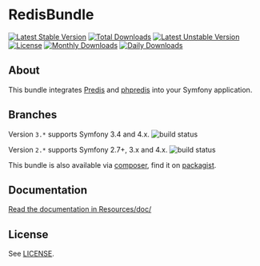 # RedisBundle #
[![Latest Stable Version](https://poser.pugx.org/snc/redis-bundle/v/stable)](https://packagist.org/packages/snc/redis-bundle)
[![Total Downloads](https://poser.pugx.org/snc/redis-bundle/downloads)](https://packagist.org/packages/snc/redis-bundle)
[![Latest Unstable Version](https://poser.pugx.org/snc/redis-bundle/v/unstable)](https://packagist.org/packages/snc/redis-bundle)
[![License](https://poser.pugx.org/snc/redis-bundle/license)](https://packagist.org/packages/snc/redis-bundle)
[![Monthly Downloads](https://poser.pugx.org/snc/redis-bundle/d/monthly)](https://packagist.org/packages/snc/redis-bundle)
[![Daily Downloads](https://poser.pugx.org/snc/redis-bundle/d/daily)](https://packagist.org/packages/snc/redis-bundle)

## About ##

This bundle integrates [Predis](https://github.com/nrk/predis) and [phpredis](https://github.com/nicolasff/phpredis) into your Symfony application.

## Branches ##

Version `3.*` supports Symfony 3.4 and 4.x. ![build status](https://travis-ci.org/snc/SncRedisBundle.svg?branch=master)

Version `2.*` supports Symfony 2.7+, 3.x and 4.x. ![build status](https://travis-ci.org/snc/SncRedisBundle.svg?branch=2.1)

This bundle is also available via [composer](https://github.com/composer/composer), find it on [packagist](https://packagist.org/packages/snc/redis-bundle).

## Documentation ##

[Read the documentation in Resources/doc/](Resources/doc/index.md)

## License ##

See [LICENSE](LICENSE).
